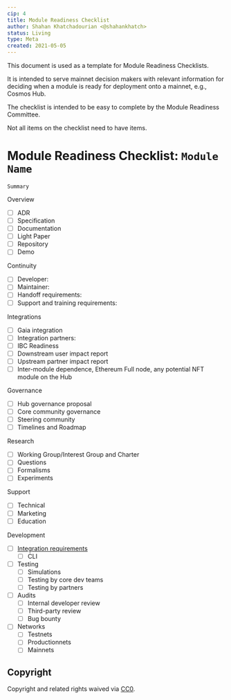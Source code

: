 ```yaml
---
cip: 4 
title: Module Readiness Checklist 
author: Shahan Khatchadourian <@shahankhatch>
status: Living 
type: Meta 
created: 2021-05-05
---
```


This document is used as a template for Module Readiness Checklists.

It is intended to serve mainnet decision makers with relevant information for deciding when a module is ready for deployment onto a mainnet, e.g., Cosmos Hub.

The checklist is intended to be easy to complete by the Module Readiness Committee.

Not all items on the checklist need to have items.

# Module Readiness Checklist: `Module Name`

`Summary`

Overview

- [ ] ADR
- [ ] Specification
- [ ] Documentation
- [ ] Light Paper
- [ ] Repository
- [ ] Demo

Continuity

- [ ] Developer:
- [ ] Maintainer:
- [ ] Handoff requirements:
- [ ] Support and training requirements:

Integrations

- [ ] Gaia integration
- [ ] Integration partners:
- [ ] IBC Readiness
- [ ] Downstream user impact report
- [ ] Upstream partner impact report
- [ ] Inter-module dependence, Ethereum Full node, any potential NFT module on the Hub

Governance

- [ ] Hub governance proposal
- [ ] Core community governance
- [ ] Steering community
- [ ] Timelines and Roadmap

Research

- [ ] Working Group/Interest Group and Charter
- [ ] Questions
- [ ] Formalisms
- [ ] Experiments

Support

- [ ] Technical
- [ ] Marketing
- [ ] Education

Development

- [ ] [Integration requirements](https://github.com/regen-network/regen-ledger/issues/253)
    - [ ] CLI
- [ ] Testing
    - [ ] Simulations
    - [ ] Testing by core dev teams
    - [ ] Testing by partners
- [ ] Audits
    - [ ] Internal developer review
    - [ ] Third-party review
    - [ ] Bug bounty
- [ ] Networks
    - [ ] Testnets
    - [ ] Productionnets
    - [ ] Mainnets

## Copyright

Copyright and related rights waived via [CC0](https://creativecommons.org/publicdomain/zero/1.0/).
